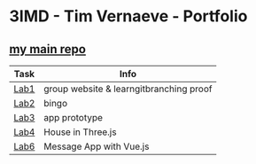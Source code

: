# 3IMD - Tim Vernaeve - Portfolio
[my main repo](https://github.com/R0754975/DEV5-myportfolio.git)
---
| Task | Info |
| ----------- | ----------- |
| [Lab1](https://github.com/R0754975/DEV5-LAB1.git) | group website & learngitbranching proof |
| [Lab2](https://github.com/R0754975/DEV5-LAB2) | bingo |
| [Lab3](https://github.com/R0754975/DEV5-LAB3) | app prototype |
| [Lab4](https://github.com/R0754975/DEV5-LAB4) | House in Three.js |
| [Lab6](https://github.com/R0754975/DEV5_LAB6) | Message App with Vue.js |
